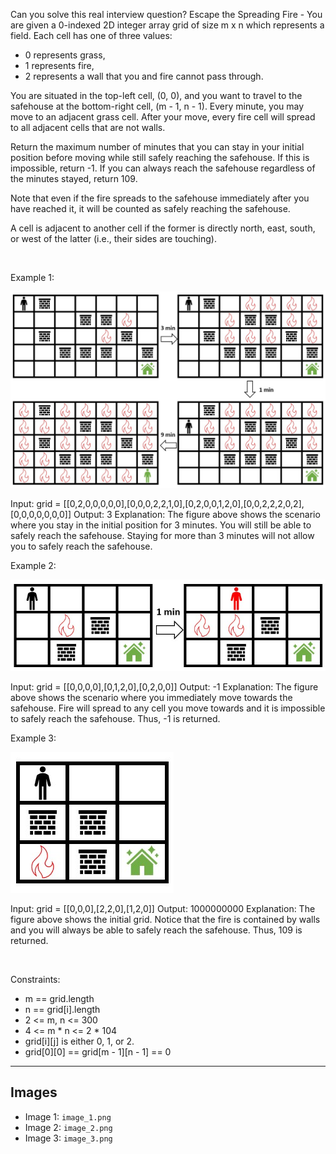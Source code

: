 Can you solve this real interview question? Escape the Spreading Fire - You are given a 0-indexed 2D integer array grid of size m x n which represents a field. Each cell has one of three values:

 * 0 represents grass,
 * 1 represents fire,
 * 2 represents a wall that you and fire cannot pass through.

You are situated in the top-left cell, (0, 0), and you want to travel to the safehouse at the bottom-right cell, (m - 1, n - 1). Every minute, you may move to an adjacent grass cell. After your move, every fire cell will spread to all adjacent cells that are not walls.

Return the maximum number of minutes that you can stay in your initial position before moving while still safely reaching the safehouse. If this is impossible, return -1. If you can always reach the safehouse regardless of the minutes stayed, return 109.

Note that even if the fire spreads to the safehouse immediately after you have reached it, it will be counted as safely reaching the safehouse.

A cell is adjacent to another cell if the former is directly north, east, south, or west of the latter (i.e., their sides are touching).

 

Example 1:

![Example 1](./image_1.png)


Input: grid = [[0,2,0,0,0,0,0],[0,0,0,2,2,1,0],[0,2,0,0,1,2,0],[0,0,2,2,2,0,2],[0,0,0,0,0,0,0]]
Output: 3
Explanation: The figure above shows the scenario where you stay in the initial position for 3 minutes.
You will still be able to safely reach the safehouse.
Staying for more than 3 minutes will not allow you to safely reach the safehouse.

Example 2:

![Example 2](./image_2.png)


Input: grid = [[0,0,0,0],[0,1,2,0],[0,2,0,0]]
Output: -1
Explanation: The figure above shows the scenario where you immediately move towards the safehouse.
Fire will spread to any cell you move towards and it is impossible to safely reach the safehouse.
Thus, -1 is returned.


Example 3:

![Example 3](./image_3.png)


Input: grid = [[0,0,0],[2,2,0],[1,2,0]]
Output: 1000000000
Explanation: The figure above shows the initial grid.
Notice that the fire is contained by walls and you will always be able to safely reach the safehouse.
Thus, 109 is returned.


 

Constraints:

 * m == grid.length
 * n == grid[i].length
 * 2 <= m, n <= 300
 * 4 <= m * n <= 2 * 104
 * grid[i][j] is either 0, 1, or 2.
 * grid[0][0] == grid[m - 1][n - 1] == 0

---

## Images

- Image 1: `image_1.png`
- Image 2: `image_2.png`
- Image 3: `image_3.png`
